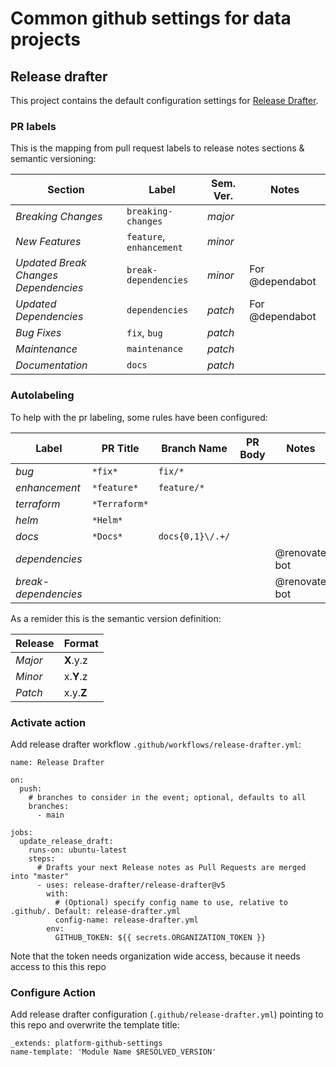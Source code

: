 # Common github settings for data projects

## Release drafter
This project contains the default configuration settings for [Release Drafter](https://github.com/marketplace/actions/release-drafter).

### PR labels

This is the mapping from pull request labels to release notes sections & semantic versioning:

|Section|Label|Sem. Ver.| Notes|
|-------|-----|---------|------|
|*Breaking Changes*|`breaking-changes`| *major*
|*New Features*|`feature`, `enhancement`| *minor*
|*Updated Break Changes Dependencies*|`break-dependencies`|*minor*| For @dependabot
|*Updated Dependencies*|`dependencies`|*patch*| For @dependabot
|*Bug Fixes*|`fix`, `bug`| *patch*
|*Maintenance*|`maintenance`| *patch*
|*Documentation*|`docs`| *patch*

### Autolabeling

To help with the pr labeling, some rules have been configured:

| Label | PR Title| Branch Name | PR Body | Notes|
|-------|---------|-------------|---------|------|
|*bug*|`*fix*`|`fix/*`||
|*enhancement*|`*feature*` | `feature/*` | |
|*terraform*|`*Terraform*`|||
|*helm*|`*Helm*`|||
|*docs*|`*Docs*`|`docs{0,1}\/.+/`||
|*dependencies*||||@renovate bot
|*break-dependencies*||||@renovate bot
As a remider this is the semantic version definition:

|Release|Format|
|-------|------|
|*Major*|**X**.y.z|
|*Minor*|x.**Y**.z|
|*Patch*|x.y.**Z**|

### Activate action
Add release drafter workflow `.github/workflows/release-drafter.yml`:
```
name: Release Drafter

on:
  push:
    # branches to consider in the event; optional, defaults to all
    branches:
      - main

jobs:
  update_release_draft:
    runs-on: ubuntu-latest
    steps:
      # Drafts your next Release notes as Pull Requests are merged into "master"
      - uses: release-drafter/release-drafter@v5
        with:
          # (Optional) specify config name to use, relative to .github/. Default: release-drafter.yml
          config-name: release-drafter.yml
        env:
          GITHUB_TOKEN: ${{ secrets.ORGANIZATION_TOKEN }}
```

Note that the token needs organization wide access, because it needs access to this this repo

### Configure Action
Add release drafter configuration (`.github/release-drafter.yml`) pointing to this repo and overwrite the template title:
```
_extends: platform-github-settings
name-template: 'Module Name $RESOLVED_VERSION'
```
